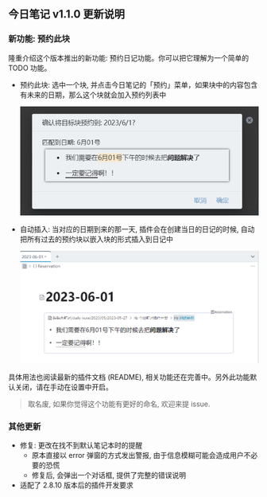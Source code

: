 ## 今日笔记 v1.1.0 更新说明

### 新功能: 预约此块

隆重介绍这个版本推出的新功能: 预约日记功能。你可以把它理解为一个简单的 TODO 功能。

- 预约此块: 选中一个块, 并点击今日笔记的「预约」菜单，如果块中的内容包含有未来的日期，那么这个块就会加入预约列表中

    ![](asset/Reserve2.png)

- 自动插入: 当对应的日期到来的那一天, 插件会在创建当日的日记的时候, 自动把所有过去的预约块以嵌入块的形式插入到日记中

    ![](asset/Reserve3.png)

具体用法也阅读最新的插件文档 (README), 相关功能还在完善中。另外此功能默认关闭，请在手动在设置中开启。

> 取名废, 如果你觉得这个功能有更好的命名, 欢迎来提 issue.

### 其他更新

- 修复: 更改在找不到默认笔记本时的提醒
    - 原本直接以 error 弹窗的方式发出警报, 由于信息模糊可能会造成用户不必要的恐慌
    - 修复后, 会弹出一个对话框, 提供了完整的错误说明
- 适配了 2.8.10 版本后的插件开发要求
